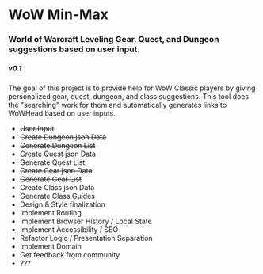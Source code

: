 # WoW Min-Max
### World of Warcraft Leveling Gear, Quest, and Dungeon suggestions based on user input.
##### v0.1

The goal of this project is to provide help for WoW Classic players by giving personalized gear, quest, dungeon, and class suggestions.  This tool does the "searching" work for them and automatically generates links to WoWHead based on user inputs.

- ~~User Input~~
- ~~Create Dungeon json Data~~
- ~~Generate Dungeon List~~
- Create Quest json Data
- Generate Quest List
- ~~Create Gear json Data~~
- ~~Generate Gear List~~
- Create Class json Data
- Generate Class Guides
- Design & Style finalization
- Implement Routing
- Implement Browser History / Local State
- Implement Accessibility / SEO
- Refactor Logic / Presentation Separation
- Implement Domain
- Get feedback from community
- ???